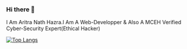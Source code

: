 ### Hi there 👋
 I Am Aritra Nath Hazra.I Am A Web-Developper & Also A MCEH Verified Cyber-Security Expert(Ethical Hacker)
 
 [![Top Langs](https://github-readme-stats.vercel.app/api/top-langs/?username=aritranathhazra&layout=compact)](https://github.com/aritranathhazra/github-readme-stats)
